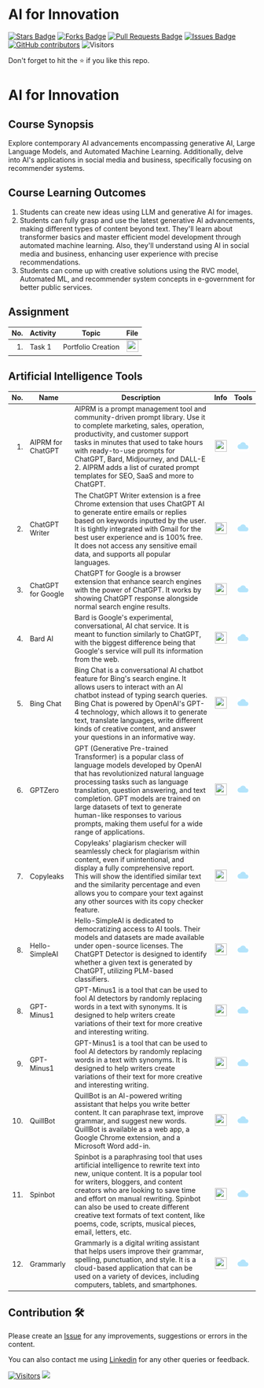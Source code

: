 # AI for Innovation

<a href="https://github.com/drshahizan/AI-Innovation/stargazers"><img src="https://img.shields.io/github/stars/drshahizan/AI-Innovation" alt="Stars Badge"/></a>
<a href="https://github.com/drshahizan/AI-Innovation/network/members"><img src="https://img.shields.io/github/forks/drshahizan/AI-Innovation" alt="Forks Badge"/></a>
<a href="https://github.com/drshahizan/AI-Innovation/pulls"><img src="https://img.shields.io/github/issues-pr/drshahizan/AI-Innovation" alt="Pull Requests Badge"/></a>
<a href="https://github.com/drshahizan/AI-Innovation"><img src="https://img.shields.io/github/issues/drshahizan/AI-Innovation" alt="Issues Badge"/></a>
<a href="https://github.com/drshahizan/AI-Innovation/graphs/contributors"><img alt="GitHub contributors" src="https://img.shields.io/github/contributors/drshahizan/AI-Innovation?color=2b9348"></a>
![Visitors](https://api.visitorbadge.io/api/visitors?path=https%3A%2F%2Fgithub.com%2Fdrshahizan%2FAI-Innovation&labelColor=%23d9e3f0&countColor=%23697689&style=flat)

Don't forget to hit the :star: if you like this repo.

# AI for Innovation

## Course Synopsis
Explore contemporary AI advancements encompassing generative AI, Large Language Models, and Automated Machine Learning. Additionally, delve into AI's applications in social media and business, specifically focusing on recommender systems.

## Course Learning Outcomes
1. Students can create new ideas using LLM and generative AI for images.
2. Students can fully grasp and use the latest generative AI advancements, making different types of content beyond text. They'll learn about transformer basics and master efficient model development through automated machine learning. Also, they'll understand using AI in social media and business, enhancing user experience with precise recommendations.
3. Students can come up with creative solutions using the RVC model, Automated ML, and recommender system concepts in e-government for better public services.

## Assignment
| No. | Activity | Topic | File |
| -----: | ------ | ------ | :-----: | 
| 1. | Task 1 | Portfolio Creation | <a href="./portfolio/readme.md" ><img src="./images/rfp.png" width="24px" height="24px" ></a> | 

## Artificial Intelligence Tools

| No.  | Name | Description | Info | Tools |
|------: | ------------------|-----|:--------:|:--------:|
| 1. | AIPRM for ChatGPT |AIPRM is a prompt management tool and community-driven prompt library. Use it to complete marketing, sales, operation, productivity, and customer support tasks in minutes that used to take hours with ready-to-use prompts for ChatGPT, Bard, Midjourney, and DALL-E 2. AIPRM adds a list of curated prompt templates for SEO, SaaS and more to ChatGPT. |<a href="https://drshahizan.gitbook.io/copywriting-chatgpt/tools/aiprm-for-chatgpt" ><img src="./images/rfp.png" width="24px" height="24px" ></a> | <a href="https://www.aiprm.com/" ><img src="./images/download.gif" width="24px" height="24px" ></a> |
| 2. | ChatGPT Writer | The ChatGPT Writer extension is a free Chrome extension that uses ChatGPT AI to generate entire emails or replies based on keywords inputted by the user. It is tightly integrated with Gmail for the best user experience and is 100% free. It does not access any sensitive email data, and supports all popular languages. |<a href="https://drshahizan.gitbook.io/copywriting-chatgpt/tools/chatgpt-writer" ><img src="./images/rfp.png" width="24px" height="24px" ></a> | <a href="https://chatgptwriter.ai/" ><img src="./images/download.gif" width="24px" height="24px" ></a> |
| 3. | ChatGPT for Google |ChatGPT for Google is a browser extension that enhance search engines with the power of ChatGPT. It works by showing ChatGPT response alongside normal search engine results. |<a href="https://drshahizan.gitbook.io/copywriting-chatgpt/tools/chatgpt-for-google" ><img src="./images/rfp.png" width="24px" height="24px" ></a> | <a href="https://chatgpt4google.com/" ><img src="./images/download.gif" width="24px" height="24px" ></a> |
| 4. | Bard AI | Bard is Google's experimental, conversational, AI chat service. It is meant to function similarly to ChatGPT, with the biggest difference being that Google's service will pull its information from the web.  |<a href="https://drshahizan.gitbook.io/ai-tools/ai-tools/chatbot/bard-ai" ><img src="./images/rfp.png" width="24px" height="24px" ></a> | <a href="https://bard.google.com/chat" ><img src="./images/download.gif" width="24px" height="24px" ></a> |
| 5. | Bing Chat | Bing Chat is a conversational AI chatbot feature for Bing's search engine. It allows users to interact with an AI chatbot instead of typing search queries. Bing Chat is powered by OpenAI's GPT-4 technology, which allows it to generate text, translate languages, write different kinds of creative content, and answer your questions in an informative way. |<a href="https://drshahizan.gitbook.io/ai-tools/ai-tools/chatbot/bing-chat-ai" ><img src="./images/rfp.png" width="24px" height="24px" ></a> | <a href="https://www.microsoft.com/en-us/edge/features/bing-chat" ><img src="./images/download.gif" width="24px" height="24px" ></a> |
| 6. | GPTZero | GPT (Generative Pre-trained Transformer) is a popular class of language models developed by OpenAI that has revolutionized natural language processing tasks such as language translation, question answering, and text completion. GPT models are trained on large datasets of text to generate human-like responses to various prompts, making them useful for a wide range of applications. |<a href="https://drshahizan.gitbook.io/ai-tools/ai-tools/detect-ai/gptzero" ><img src="./images/rfp.png" width="24px" height="24px" ></a> | <a href="https://gptzero.me/" ><img src="./images/download.gif" width="24px" height="24px" ></a> |
| 7. | Copyleaks | Copyleaks' plagiarism checker will seamlessly check for plagiarism within content, even if unintentional, and display a fully comprehensive report. This will show the identified similar text and the similarity percentage and even allows you to compare your text against any other sources with its copy checker feature. |<a href="https://drshahizan.gitbook.io/ai-tools/ai-tools/detect-ai/copyleaks" ><img src="./images/rfp.png" width="24px" height="24px" ></a> | <a href="https://copyleaks.com/ai-content-detector" ><img src="./images/download.gif" width="24px" height="24px" ></a> |
| 8. | Hello-SimpleAI | Hello-SimpleAI is dedicated to democratizing access to AI tools. Their models and datasets are made available under open-source licenses. The ChatGPT Detector is designed to identify whether a given text is generated by ChatGPT, utilizing PLM-based classifiers.|<a href="https://drshahizan.gitbook.io/ai-tools/ai-tools/detect-ai/copyleaks" ><img src="./images/rfp.png" width="24px" height="24px" ></a> | <a href="https://copyleaks.com/ai-content-detector" ><img src="./images/download.gif" width="24px" height="24px" ></a> |
| 8. | GPT-Minus1 | GPT-Minus1 is a tool that can be used to fool AI detectors by randomly replacing words in a text with synonyms. It is designed to help writers create variations of their text for more creative and interesting writing.|<a href="https://drshahizan.gitbook.io/ai-tools/ai-tools/chatbot/gpt-minus1" ><img src="./images/rfp.png" width="24px" height="24px" ></a> | <a href="https://www.gptminus1.com/" ><img src="./images/download.gif" width="24px" height="24px" ></a> |
| 9. | GPT-Minus1 | GPT-Minus1 is a tool that can be used to fool AI detectors by randomly replacing words in a text with synonyms. It is designed to help writers create variations of their text for more creative and interesting writing.|<a href="https://drshahizan.gitbook.io/ai-tools/ai-tools/chatbot/gpt-minus1" ><img src="./images/rfp.png" width="24px" height="24px" ></a> | <a href="https://www.gptminus1.com/" ><img src="./images/download.gif" width="24px" height="24px" ></a> |
| 10. | QuillBot | QuillBot is an AI-powered writing assistant that helps you write better content. It can paraphrase text, improve grammar, and suggest new words. QuillBot is available as a web app, a Google Chrome extension, and a Microsoft Word add-in.|<a href="https://drshahizan.gitbook.io/ai-tools/ai-tools/chatbot/quillbot" ><img src="./images/rfp.png" width="24px" height="24px" ></a> | <a href="https://quillbot.com/" ><img src="./images/download.gif" width="24px" height="24px" ></a> |
| 11. | Spinbot | Spinbot is a paraphrasing tool that uses artificial intelligence to rewrite text into new, unique content. It is a popular tool for writers, bloggers, and content creators who are looking to save time and effort on manual rewriting. Spinbot can also be used to create different creative text formats of text content, like poems, code, scripts, musical pieces, email, letters, etc. |<a href="https://drshahizan.gitbook.io/ai-tools/ai-tools/chatbot/spinbot" ><img src="./images/rfp.png" width="24px" height="24px" ></a> | <a href="https://spinbot.com/" ><img src="./images/download.gif" width="24px" height="24px" ></a> |
| 12. | Grammarly | Grammarly is a digital writing assistant that helps users improve their grammar, spelling, punctuation, and style. It is a cloud-based application that can be used on a variety of devices, including computers, tablets, and smartphones. |<a href="https://drshahizan.gitbook.io/ai-tools/ai-tools/chatbot/grammarly" ><img src="./images/rfp.png" width="24px" height="24px" ></a> | <a href="https://www.grammarly.com/" ><img src="./images/download.gif" width="24px" height="24px" ></a> |



## Contribution 🛠️
Please create an [Issue](https://github.com/drshahizan/AI-Innovation/issues) for any improvements, suggestions or errors in the content.

You can also contact me using [Linkedin](https://www.linkedin.com/in/drshahizan/) for any other queries or feedback.

[![Visitors](https://api.visitorbadge.io/api/visitors?path=https%3A%2F%2Fgithub.com%2Fdrshahizan&labelColor=%23697689&countColor=%23555555&style=plastic)](https://visitorbadge.io/status?path=https%3A%2F%2Fgithub.com%2Fdrshahizan)
![](https://hit.yhype.me/github/profile?user_id=81284918)
